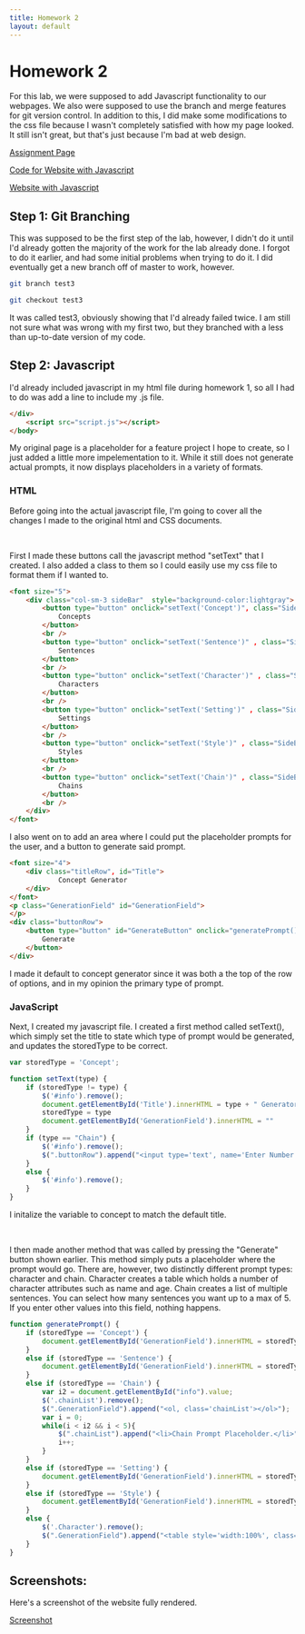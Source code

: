 ```yaml
---
title: Homework 2
layout: default
---
```

# Homework 2 

For this lab, we were supposed to add Javascript functionality to our webpages. We also were supposed
to use the branch and merge features for git version control. In addition to this, I did make some
modifications to the css file because I wasn't completely satisfied with how my page looked. It still
isn't great, but that's just because I'm bad at web design. 

[Assignment Page](http://www.wou.edu/~morses/classes/cs46x/assignments/HW2.html)

[Code for Website with Javascript](https://github.com/Hindelburg/Website1)

[Website with Javascript](https://hindelburg.github.io/Homework/homework2/Code/WebsiteV1)

##	Step 1: Git Branching

This was supposed to be the first step of the lab, however, I didn't do it until I'd already gotten the majority of the 
work for the lab already done. I forgot to do it earlier, and had some initial problems when trying to do it. I did
eventually get a new branch off of master to work, however. 

```bash
git branch test3

git checkout test3
```

It was called test3, obviously showing that I'd already failed twice. I am still not sure what was wrong with my first 
two, but they branched with a less than up-to-date version of my code. 

## Step 2: Javascript
I'd already included javascript in my html file during homework 1, so all I had to do was add a line to include my .js
file.

```html
</div>
    <script src="script.js"></script>
</body>
```
My original page is a placeholder for a feature project I hope to create, so I just added a little more impelementation to it.
While it still does not generate actual prompts, it now displays placeholders in a variety of formats. 


### HTML
Before going into the actual javascript file, I'm going to cover all the changes I made to the original html and CSS documents.

<br/>

First I made these buttons call the javascript method "setText" that I created. I also added a class to them so I could
easily use my css file to format them if I wanted to. 

```html
<font size="5">
    <div class="col-sm-3 sideBar"  style="background-color:lightgray">
        <button type="button" onclick="setText('Concept')", class="SideButton">
            Concepts
        </button>
        <br />
        <button type="button" onclick="setText('Sentence')" , class="SideButton">
            Sentences
        </button>
        <br />
        <button type="button" onclick="setText('Character')" , class="SideButton">
            Characters
        </button>
        <br />
        <button type="button" onclick="setText('Setting')" , class="SideButton">
            Settings
        </button>
        <br />
        <button type="button" onclick="setText('Style')" , class="SideButton">
            Styles
        </button>
        <br />
        <button type="button" onclick="setText('Chain')" , class="SideButton">
            Chains
        </button>
        <br />
    </div>
</font>
```

I also went on to add an area where I could put the placeholder prompts for the user, and a button to generate said
prompt.

```html
<font size="4">
    <div class="titleRow", id="Title">
            Concept Generator
    </div>
</font>
<p class="GenerationField" id="GenerationField">
</p>
<div class="buttonRow">
    <button type="button" id="GenerateButton" onclick="generatePrompt()">
        Generate
	</button>
</div>
```

I made it default to concept generator since it was both a the top of the row of options, and in my opinion the primary
type of prompt. 

### JavaScript

Next, I created my javascript file. I created a first method called setText(), which simply set the title to state which
type of prompt would be generated, and updates the storedType to be correct.

```javascript
var storedType = 'Concept';

function setText(type) {
    if (storedType != type) {
        $('#info').remove();
        document.getElementById('Title').innerHTML = type + " Generator";
        storedType = type
        document.getElementById('GenerationField').innerHTML = ""
    }
    if (type == "Chain") {
        $('#info').remove();
        $(".buttonRow").append("<input type='text', name='Enter Number', id='info', value='Input number of sentences'>");
    }
    else {
        $('#info').remove();
    }
}
```

I initalize the variable to concept to match the default title. 

<br/>

I then made another method that was called by pressing the "Generate" button shown earlier. This method simply puts 
a placeholder where the prompt would go. There are, however, two distinctly different prompt types: character and 
chain. Character creates a table which holds a number of character attributes such as name and age. Chain creates a list
of multiple sentences. You can select how many sentences you want up to a max of 5. If you enter other values into this field,
nothing happens. 

```javascript
function generatePrompt() {
    if (storedType == 'Concept') {
        document.getElementById('GenerationField').innerHTML = storedType + " Prompt Placeholder."
    }
    else if (storedType == 'Sentence') {
        document.getElementById('GenerationField').innerHTML = storedType + " Prompt Placeholder."
    }
    else if (storedType == 'Chain') {
        var i2 = document.getElementById("info").value;
        $('.chainList').remove();
        $(".GenerationField").append("<ol, class='chainList'></ol>");
        var i = 0;
        while(i < i2 && i < 5){
            $(".chainList").append("<li>Chain Prompt Placeholder.</li>");
            i++;
        }
    }
    else if (storedType == 'Setting') {
        document.getElementById('GenerationField').innerHTML = storedType + " Prompt Placeholder."
    }
    else if (storedType == 'Style') {
        document.getElementById('GenerationField').innerHTML = storedType + " Prompt Placeholder."
    }
    else {
        $('.Character').remove();
        $(".GenerationField").append("<table style='width:100%', class='Character'><tr><th>First</th><th>Lastname</th><th>Age</th><th>Profession</th></tr ><tr><td>NA</td><td>NA</td><td>NA</td><td>NA</td></tr></table>");
    }
}
```

## Screenshots:

Here's a screenshot of the website fully rendered.

[Screenshot](Screenshot.png)
